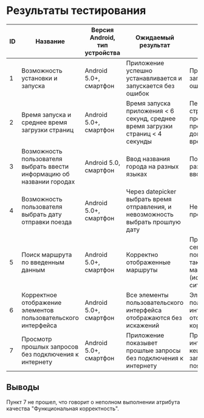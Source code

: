 # Результаты тестирования

| ID | Название | Версия Android, тип устройства | Ожидаемый результат | Фактический результат | Оценка |
| --- | --- | --- | --- | --- | --- |
| 1 | Возможность установки и запуска | Android 5.0+, смартфон | Приложение успешно устанавливается и запускается без ошибок | Приложение запускается без ошибок | Пройден |
| 2 | Время запуска и среднее время загрузки страниц | Android 5.0+, смартфон | Время запуска приложения < 6 секунд, среднее время загрузки страниц < 4 секунды | Переход по страницам происходит в пределах допустимого времени | Пройден |
| 3 | Возможность пользователя выбрать ввести информацию об названии городах | Android 5.0, смартфон | Ввод названия города на разных языках | Поддержка разных языков для ввода данных | Пройден |
| 4 | Возможность пользователя выбрать дату отправки поезда | Android 5.0+, смартфон | Через datepicker выбрать время отправления, и невозможность выбрать прошлую дату | Нельзя выбрать прошлую дату | Пройден |
| 5 | Поиск маршрута по введенным данным | Android 5.0+, смартфон | Корректно отображенные маршруты | При выборе сегоднешней даты показывются также прошедшие маршруты (исключительная ситуация)| Пройден |
| 6 | Корректное отображение элементов пользовательского интерфейса | Android 5.0+, смартфон |  Все элементы пользовательского интерфейса отображаются без искажений | Элементы пользовательского интерфеса отображаются корректно | Пройден |
| 7 | Просмотр прошлых запросов без подключения к интернету | Android 5.0+, смартфон | Приложение показывет прошлые запросы без подключения к интернету | При отключении интернета кешированные запросы не появляются  | Провален |

## Выводы
Пункт 7 не прошел, что говорит о неполном выполнении атрибута качества "Функциональная корректность".

